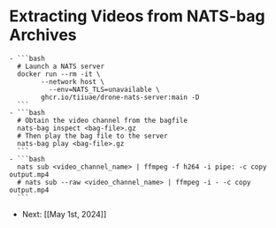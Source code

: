 # Extracting Videos from NATS-bag Archives
	- ```bash
	  # Launch a NATS server
	  docker run --rm -it \
	  		--network host \
	          --env=NATS_TLS=unavailable \
	  		ghcr.io/tiiuae/drone-nats-server:main -D
	  ```
	- ```bash
	  # Obtain the video channel from the bagfile
	  nats-bag inspect <bag-file>.gz
	  # Then play the bag file to the server
	  nats-bag play <bag-file>.gz
	  ```
	- ```bash
	  nats sub <video_channel_name> | ffmpeg -f h264 -i pipe: -c copy output.mp4
	  # nats sub --raw <video_channel_name> | ffmpeg -i - -c copy output.mp4
	  ```
- Next: [[May 1st, 2024]]